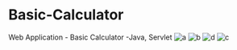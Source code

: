 # Basic-Calculator
Web Application - Basic Calculator -Java, Servlet
![a](https://user-images.githubusercontent.com/72886216/216916493-a2232cc7-58c0-4050-8105-ade12dded981.jpg)
![b](https://user-images.githubusercontent.com/72886216/216916515-862b393d-28a0-4051-ad3d-9f593dbd887f.jpg)
![d](https://user-images.githubusercontent.com/72886216/216916519-5d9dd1c6-8151-4215-b681-93fab1763832.jpg)
![c](https://user-images.githubusercontent.com/72886216/216916520-11c691e8-80c0-40e8-8542-c6fe6cc3a029.jpg)
